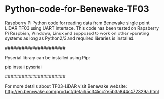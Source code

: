 # Python-code-for-Benewake-TF03
Raspberry Pi Python code for reading data from Benewake single point LiDAR TF03 using UART interface.
This code has been tested on Rapsberry Pi Raspbian, Windows, Linux and supposed to work on other operating systems as long as Python2/3 and required libraries is installed.

######################

Pyserial library can be installed using Pip:

pip install pyserial

######################

For more details about TF03-LiDAR visit Benewake website:
http://en.benewake.com/product/detail/5c345cc2e5b3a844c472329a.html
